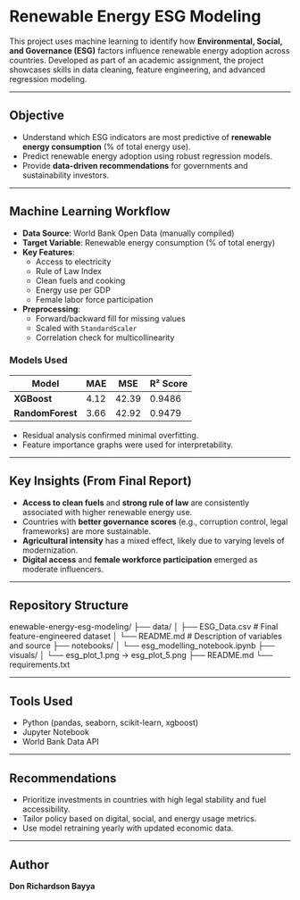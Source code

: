# Renewable Energy ESG Modeling

This project uses machine learning to identify how **Environmental, Social, and Governance (ESG)** factors influence renewable energy adoption across countries. Developed as part of an academic assignment, the project showcases skills in data cleaning, feature engineering, and advanced regression modeling.

---

## Objective

- Understand which ESG indicators are most predictive of **renewable energy consumption** (% of total energy use).
- Predict renewable energy adoption using robust regression models.
- Provide **data-driven recommendations** for governments and sustainability investors.

---

## Machine Learning Workflow

- **Data Source**: World Bank Open Data (manually compiled)
- **Target Variable**: Renewable energy consumption (% of total energy)
- **Key Features**:
  - Access to electricity
  - Rule of Law Index
  - Clean fuels and cooking
  - Energy use per GDP
  - Female labor force participation
- **Preprocessing**:
  - Forward/backward fill for missing values
  - Scaled with `StandardScaler`
  - Correlation check for multicollinearity

### Models Used

| Model          | MAE   | MSE    | R² Score |
|----------------|-------|--------|----------|
| **XGBoost**    | 4.12  | 42.39  | 0.9486   |
| **RandomForest** | 3.66 | 42.92  | 0.9479   |

- Residual analysis confirmed minimal overfitting.
- Feature importance graphs were used for interpretability.

---

## Key Insights (From Final Report)

- **Access to clean fuels** and **strong rule of law** are consistently associated with higher renewable energy use.
- Countries with **better governance scores** (e.g., corruption control, legal frameworks) are more sustainable.
- **Agricultural intensity** has a mixed effect, likely due to varying levels of modernization.
- **Digital access** and **female workforce participation** emerged as moderate influencers.

---

## Repository Structure

enewable-energy-esg-modeling/
├── data/
│ ├── ESG_Data.csv # Final feature-engineered dataset
│ └── README.md # Description of variables and source
├── notebooks/
│ └── esg_modelling_notebook.ipynb
├── visuals/
│ └── esg_plot_1.png → esg_plot_5.png
├── README.md
└── requirements.txt

---

## Tools Used

- Python (pandas, seaborn, scikit-learn, xgboost)
- Jupyter Notebook
- World Bank Data API

---

## Recommendations

- Prioritize investments in countries with high legal stability and fuel accessibility.
- Tailor policy based on digital, social, and energy usage metrics.
- Use model retraining yearly with updated economic data.

---

## Author

**Don Richardson Bayya**  
